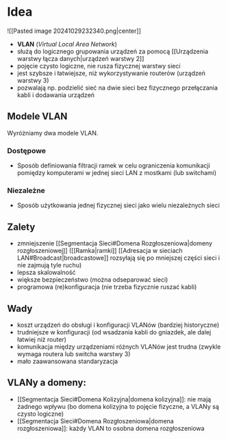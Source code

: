 # Idea

![[Pasted image 20241029232340.png|center]]

- **VLAN** (*Virtual Local Area Network*)
- służą do logicznego grupowania urządzeń za pomocą [[Urządzenia warstwy łącza danych|urządzeń warstwy 2]]
- pojęcie czysto logiczne, nie rusza fizycznej warstwy sieci
- jest szybsze i łatwiejsze, niż wykorzystywanie routerów (urządzeń warstwy 3)
- pozwalają np. podzielić sieć na dwie sieci bez fizycznego przełączania kabli i dodawania urządzeń

## Modele VLAN

Wyróżniamy dwa modele VLAN.
### Dostępowe

- Sposób definiowania filtracji ramek w celu ograniczenia komunikacji pomiędzy komputerami w jednej sieci LAN z mostkami (lub switchami)
### Niezależne

- Sposób użytkowania jednej fizycznej sieci jako wielu niezależnych sieci

## Zalety

- zmniejszenie [[Segmentacja Sieci#Domena Rozgłoszeniowa|domeny rozgłoszeniowej]] ([[Ramka|ramki]] [[Adresacja w sieciach LAN#Broadcast|broadcastowe]] rozsyłają się po mniejszej części sieci i nie zajmują tyle ruchu)
- lepsza skalowalność
- większe bezpieczeństwo (można odseparować sieci)
- programowa (re)konfiguracja (nie trzeba fizycznie ruszać kabli)
## Wady

- koszt urządzeń do obsługi i konfiguracji VLANów (bardziej historyczne)
- trudniejsze w konfiguracji (od wsadzania kabli do gniazdek, ale dalej łatwiej niż router)
- komunikacja między urządzeniami różnych VLANów jest trudna (zwykle wymaga routera lub switcha warstwy 3)
- mało zaawansowana standaryzacja

## VLANy a domeny:

- [[Segmentacja Sieci#Domena Kolizyjna|domena kolizyjna]]: nie mają żadnego wpływu (bo domena kolizyjna to pojęcie fizyczne, a VLANy są czysto logiczne)
- [[Segmentacja Sieci#Domena Rozgłoszeniowa|domena rozgłoszeniowa]]: każdy VLAN to osobna domena rozgłoszeniowa


